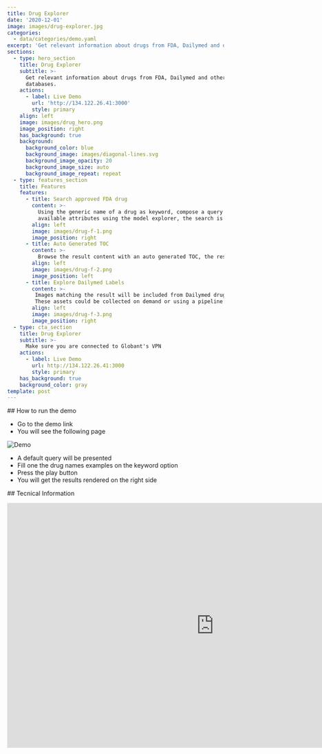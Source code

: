 ```yaml
---
title: Drug Explorer
date: '2020-12-01'
image: images/drug-explorer.jpg
categories:
  - data/categories/demo.yaml
excerpt: 'Get relevant information about drugs from FDA, Dailymed and other databases.'
sections:
  - type: hero_section
    title: Drug Explorer
    subtitle: >-
      Get relevant information about drugs from FDA, Dailymed and other
      databases.
    actions:
      - label: Live Demo
        url: 'http://134.122.26.41:3000'
        style: primary
    align: left
    image: images/drug_hero.png
    image_position: right
    has_background: true
    background:
      background_color: blue
      background_image: images/diagonal-lines.svg
      background_image_opacity: 20
      background_image_size: auto
      background_image_repeat: repeat
  - type: features_section
    title: Features
    features:
      - title: Search approved FDA drug
        content: >-
          Using the generic name of a drug as keyword, compose a query with the 
          available attributes using the model explorer, the search is peform in an Elastic Search instance. 
        align: left
        image: images/drug-f-1.png
        image_position: right
      - title: Auto Generated TOC
        content: >-
          Browse the result content with an auto generated TOC, the results are rendered from a JSON resonse, meaning it will be easy to integrate in an extisting frontend.
        align: left
        image: images/drug-f-2.png
        image_position: left
      - title: Explore Dailymed Labels
        content: >-
         Images matching the result will be included from Dailymed drug labels, packaging, chemical structure, among other assets.
         These assets could be collected on demand or using a pipeline which persist the images a storage.
        align: left
        image: images/drug-f-3.png
        image_position: right
  - type: cta_section
    title: Drug Explorer
    subtitle: >-
      Make sure you are connected to Globant's VPN
    actions:
      - label: Live Demo
        url: http://134.122.26.41:3000
        style: primary
    has_background: true
    background_color: gray
template: post
---
```

## How to run the demo

- Go to the demo link
- You will see the following page

![Demo](images/drug-d-1.png)

- A default query will be presented
- Fill one the drug names examples on the keyword option
- Press the play button
- You will get the results rendered on the right side


## Tecnical Information

<iframe src="https://docs.google.com/presentation/d/e/2PACX-1vQ9EpgmRY1ctPLiEGllsoUs1eS0Qew5PTpZPz0en1734uRWLNplF9jC-EuGfmkovySFTL_EEFKC5M0h/embed?start=false&loop=false&delayms=3000" frameborder="0" width="960" height="569" allowfullscreen="true" mozallowfullscreen="true" webkitallowfullscreen="true"></iframe>